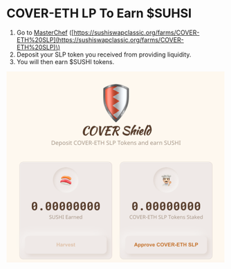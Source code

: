 # COVER-ETH LP To Earn $SUHSI

1. Go to [MasterChef](https://sushiswapclassic.org/farms/COVER-ETH%20SLP) \([https://sushiswapclassic.org/farms/COVER-ETH%20SLP](https://sushiswapclassic.org/farms/COVER-ETH%20SLP)\)
2. Deposit your SLP token you received from providing liquidity.
3. You will then earn $SUSHI tokens.

![](../../.gitbook/assets/screen-shot-2021-01-13-at-8.28.40-pm.png)

